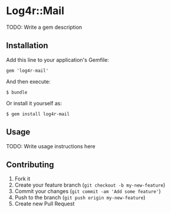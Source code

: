 # Log4r::Mail

TODO: Write a gem description

## Installation

Add this line to your application's Gemfile:

    gem 'log4r-mail'

And then execute:

    $ bundle

Or install it yourself as:

    $ gem install log4r-mail

## Usage

TODO: Write usage instructions here

## Contributing

1. Fork it
2. Create your feature branch (`git checkout -b my-new-feature`)
3. Commit your changes (`git commit -am 'Add some feature'`)
4. Push to the branch (`git push origin my-new-feature`)
5. Create new Pull Request

